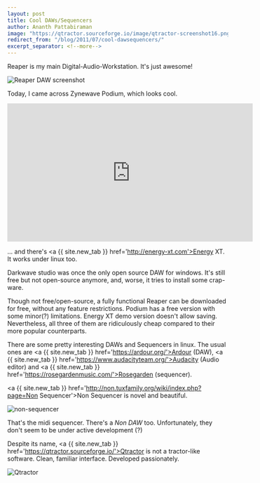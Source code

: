 ```yaml
---
layout: post
title: Cool DAWs/Sequencers
author: Ananth Pattabiraman
image: "https://qtractor.sourceforge.io/image/qtractor-screenshot16.png"
redirect_from: "/blog/2011/07/cool-dawsequencers/"
excerpt_separator: <!--more-->
---
```


Reaper is my main Digital-Audio-Workstation. It's just awesome!

<img class="img-fluid" src="https://reaper.fm/siteimages/ss_v4_fp.jpg" alt="Reaper DAW screenshot" />
<!--more-->

Today, I came across Zynewave Podium, which looks cool.
<div class="embed-responsive embed-responsive-16by9">
  <iframe class="embed-responsive-item" width="560" height="315" src="https://www.youtube-nocookie.com/embed/T3FaXcrNckE?rel=0" frameborder="0" allowfullscreen></iframe>
</div>

... and there's <a {{ site.new_tab }} href='http://energy-xt.com'>Energy XT</a>. It works under linux too.

Darkwave studio was once the only open source DAW for windows. It's still free but not open-source
anymore, and, worse, it tries to install some crap-ware.

Though not free/open-source, a fully functional Reaper can be downloaded for free, without any feature restrictions. Podium has a free version with some minor(?) limitations. Energy XT demo version doesn't allow saving. Nevertheless, all three of them are ridiculously cheap compared to their more popular counterparts.  

There are some pretty interesting DAWs and Sequencers in linux. The usual ones are <a {{ site.new_tab }} href='https://ardour.org/'>Ardour</a> (DAW), <a {{ site.new_tab }} href='https://www.audacityteam.org/'>Audacity</a> (Audio editor) and <a {{ site.new_tab }} href='https://rosegardenmusic.com/'>Rosegarden</a> (sequencer).

<a {{ site.new_tab }} href='http://non.tuxfamily.org/wiki/index.php?page=Non Sequencer'>Non Sequencer</a> is novel and beautiful.

<img class="img-fluid" alt="non-sequencer" src="https://non-sequencer.tuxfamily.org/non-pattern-editor.png" />

That's the midi sequencer. There's a *Non DAW* too.  Unfortunately, they don't seem to be under active development (?)

Despite its name, <a {{ site.new_tab }} href='https://qtractor.sourceforge.io/'>Qtractor</a> is not a tractor-like software. Clean, familiar interface. Developed passionately.

<img class="img-fluid" alt="Qtractor" src="{{ page.image }}" />

